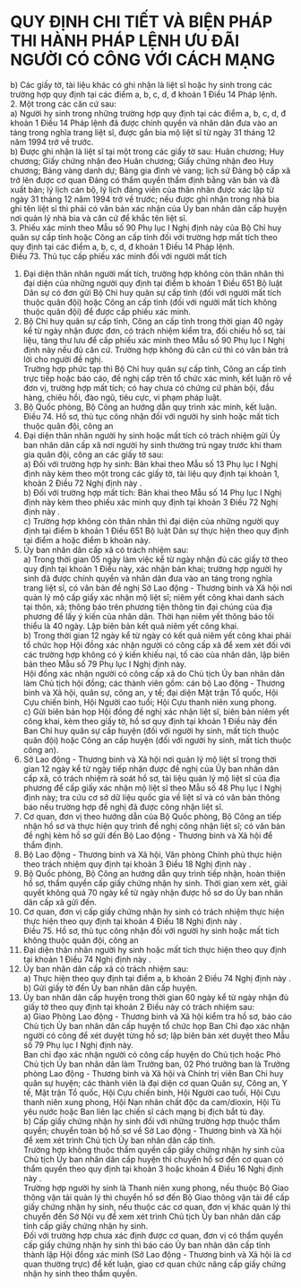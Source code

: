 # QUY ĐỊNH CHI TIẾT VÀ BIỆN PHÁP THI HÀNH PHÁP LỆNH ƯU ĐÃI NGƯỜI CÓ CÔNG VỚI CÁCH MẠNG

b) Các giấy tờ, tài liệu khác có ghi nhận là liệt sĩ hoặc hy sinh trong các trường hợp quy định tại các điểm a, b, c, d, đ khoản 1 Điều 14 Pháp lệnh.  
2. Một trong các căn cứ sau:  
a) Người hy sinh trong những trường hợp quy định tại các điểm a, b, c, d, đ khoản 1 Điều 14 Pháp lệnh đã được chính quyền và nhân dân đưa vào an táng trong nghĩa trang liệt sĩ, được gắn bia mộ liệt sĩ từ ngày 31 tháng 12 năm 1994 trở về trước.  
b) Được ghi nhận là liệt sĩ tại một trong các giấy tờ sau: Huân chương; Huy chương; Giấy chứng nhận đeo Huân chương; Giấy chứng nhận đeo Huy chương; Bảng vàng danh dự; Bảng gia đình vẻ vang; lịch sử Đảng bộ cấp xã trở lên được cơ quan Đảng có thẩm quyền thẩm định bằng văn bản và đã xuất bản; lý lịch cán bộ, lý lịch đảng viên của thân nhân được xác lập từ ngày 31 tháng 12 năm 1994 trở về trước; nếu được ghi nhận trong nhà bia ghi tên liệt sĩ thì phải có văn bản xác nhận của Ủy ban nhân dân cấp huyện nơi quản lý nhà bia và căn cứ để khắc tên liệt sĩ.  
3. Phiếu xác minh theo Mẫu số 90 Phụ lục I Nghị định này của Bộ Chỉ huy quân sự cấp tỉnh hoặc Công an cấp tỉnh đối với trường hợp mất tích theo quy định tại các điểm a, b, c, d, đ khoản 1 Điều 14 Pháp lệnh.  
Điều 73. Thủ tục cấp phiếu xác minh đối với người mất tích  
1. Đại diện thân nhân người mất tích, trường hợp không còn thân nhân thì đại diện của những người quy định tại điểm b khoản 1 Điều 651 Bộ luật Dân sự có đơn gửi Bộ Chỉ huy quân sự cấp tỉnh (đối với người mất tích thuộc quân đội) hoặc Công an cấp tỉnh (đối với người mất tích không thuộc quân đội) để được cấp phiếu xác minh.  
2. Bộ Chỉ huy quân sự cấp tỉnh, Công an cấp tỉnh trong thời gian 40 ngày kể từ ngày nhận được đơn, có trách nhiệm kiểm tra, đối chiếu hồ sơ, tài liệu, tàng thư lưu để cấp phiếu xác minh theo Mẫu số 90 Phụ lục I Nghị định này nếu đủ căn cứ. Trường hợp không đủ căn cứ thì có văn bản trả lời cho người đề nghị.  
Trường hợp phức tạp thì Bộ Chỉ huy quân sự cấp tỉnh, Công an cấp tỉnh trực tiếp hoặc báo cáo, đề nghị cấp trên tổ chức xác minh, kết luận rõ về đơn vị, trường hợp mất tích; có hay chưa có chứng cứ phản bội, đầu hàng, chiêu hồi, đào ngũ, tiêu cực, vi phạm pháp luật.  
3. Bộ Quốc phòng, Bộ Công an hướng dẫn quy trình xác minh, kết luận.  
Điều 74. Hồ sơ, thủ tục công nhận đối với người hy sinh hoặc mất tích thuộc quân đội, công an  
1. Đại diện thân nhân người hy sinh hoặc mất tích có trách nhiệm gửi Ủy ban nhân dân cấp xã nơi người hy sinh thường trú ngay trước khi tham gia quân đội, công an các giấy tờ sau:  
a) Đối với trường hợp hy sinh: Bản khai theo Mẫu số 13 Phụ lục I Nghị định này kèm theo một trong các giấy tờ, tài liệu quy định tại khoản 1, khoản 2 Điều 72 Nghị định này .  
b) Đối với trường hợp mất tích: Bản khai theo Mẫu số 14 Phụ lục I Nghị định này kèm theo phiếu xác minh quy định tại khoản 3 Điều 72 Nghị định này .  
c) Trường hợp không còn thân nhân thì đại diện của những người quy định tại điểm b khoản 1 Điều 651 Bộ luật Dân sự thực hiện theo quy định tại điểm a hoặc điểm b khoản này.  
2. Ủy ban nhân dân cấp xã có trách nhiệm sau:  
a) Trong thời gian 05 ngày làm việc kể từ ngày nhận đủ các giấy tờ theo quy định tại khoản 1 Điều này, xác nhận bản khai; trường hợp người hy sinh đã được chính quyền và nhân dân đưa vào an táng trong nghĩa trang liệt sĩ, có văn bản đề nghị Sở Lao động - Thương binh và Xã hội nơi quản lý mộ cấp giấy xác nhận mộ liệt sĩ; niêm yết công khai danh sách tại thôn, xã; thông báo trên phương tiện thông tin đại chúng của địa phương để lấy ý kiến của nhân dân. Thời hạn niêm yết thông báo tối thiểu là 40 ngày. Lập biên bản kết quả niêm yết công khai.  
b) Trong thời gian 12 ngày kể từ ngày có kết quả niêm yết công khai phải tổ chức họp Hội đồng xác nhận người có công cấp xã để xem xét đối với các trường hợp không có ý kiến khiếu nại, tố cáo của nhân dân, lập biên bản theo Mẫu số 79 Phụ lục I Nghị định này.  
Hội đồng xác nhận người có công cấp xã do Chủ tịch Ủy ban nhân dân làm Chủ tịch hội đồng; các thành viên gồm: cán bộ Lao động - Thương binh và Xã hội, quân sự, công an, y tế; đại diện Mặt trận Tổ quốc, Hội Cựu chiến binh, Hội Người cao tuổi; Hội Cựu thanh niên xung phong.  
c) Gửi biên bản họp Hội đồng đề nghị xác nhận liệt sĩ, biên bản niêm yết công khai, kèm theo giấy tờ, hồ sơ quy định tại khoản 1 Điều này đến Ban Chỉ huy quân sự cấp huyện (đối với người hy sinh, mất tích thuộc quân đội) hoặc Công an cấp huyện (đối với người hy sinh, mất tích thuộc công an).  
3. Sở Lao động - Thương binh và Xã hội nơi quản lý mộ liệt sĩ trong thời gian 12 ngày kể từ ngày tiếp nhận được đề nghị của Ủy ban nhân dân cấp xã, có trách nhiệm rà soát hồ sơ, tài liệu quản lý mộ liệt sĩ của địa phương để cấp giấy xác nhận mộ liệt sĩ theo Mẫu số 48 Phụ lục I Nghị định này; tra cứu cơ sở dữ liệu quốc gia về liệt sĩ và có văn bản thông báo nếu trường hợp đề nghị đã được công nhận liệt sĩ.  
4. Cơ quan, đơn vị theo hướng dẫn của Bộ Quốc phòng, Bộ Công an tiếp nhận hồ sơ và thực hiện quy trình đề nghị công nhận liệt sĩ; có văn bản đề nghị kèm hồ sơ gửi đến Bộ Lao động - Thương binh và Xã hội để thẩm định.  
5. Bộ Lao động - Thương binh và Xã hội, Văn phòng Chính phủ thực hiện theo trách nhiệm quy định tại khoản 3 Điều 18 Nghị định này .  
6. Bộ Quốc phòng, Bộ Công an hướng dẫn quy trình tiếp nhận, hoàn thiện hồ sơ, thẩm quyền cấp giấy chứng nhận hy sinh. Thời gian xem xét, giải quyết không quá 70 ngày kể từ ngày nhận được hồ sơ do Ủy ban nhân dân cấp xã gửi đến.  
7. Cơ quan, đơn vị cấp giấy chứng nhận hy sinh có trách nhiệm thực hiện thực hiện theo quy định tại khoản 4 Điều 18 Nghị định này .  
Điều 75. Hồ sơ, thủ tục công nhận đối với người hy sinh hoặc mất tích không thuộc quân đội, công an  
1. Đại diện thân nhân người hy sinh hoặc mất tích thực hiện theo quy định tại khoản 1 Điều 74 Nghị định này .  
2. Ủy ban nhân dân cấp xã có trách nhiệm sau:  
a) Thực hiện theo quy định tại điểm a, b khoản 2 Điều 74 Nghị định này .  
b) Gửi giấy tờ đến Ủy ban nhân dân cấp huyện.  
3. Ủy ban nhân dân cấp huyện trong thời gian 60 ngày kể từ ngày nhận đủ giấy tờ theo quy định tại khoản 2 Điều này có trách nhiệm sau:  
a) Giao Phòng Lao động - Thương binh và Xã hội kiểm tra hồ sơ, báo cáo Chủ tịch Ủy ban nhân dân cấp huyện tổ chức họp Ban Chỉ đạo xác nhận người có công để xét duyệt từng hồ sơ; lập biên bản xét duyệt theo Mẫu số 79 Phụ lục I Nghị định này.  
Ban chỉ đạo xác nhận người có công cấp huyện do Chủ tịch hoặc Phó Chủ tịch Ủy ban nhân dân làm Trưởng ban, 02 Phó trưởng ban là Trưởng phòng Lao động - Thương binh và Xã hội và Chính trị viên Ban Chỉ huy quân sự huyện; các thành viên là đại diện cơ quan Quân sự, Công an, Y tế, Mặt trận Tổ quốc, Hội Cựu chiến binh, Hội Người cao tuổi, Hội Cựu thanh niên xung phong, Hội Nạn nhân chất độc da cam/dioxin, Hội Tù yêu nước hoặc Ban liên lạc chiến sĩ cách mạng bị địch bắt tù đày.  
b) Cấp giấy chứng nhận hy sinh đối với những trường hợp thuộc thẩm quyền; chuyển toàn bộ hồ sơ về Sở Lao động - Thương binh và Xã hội để xem xét trình Chủ tịch Ủy ban nhân dân cấp tỉnh.  
Trường hợp không thuộc thẩm quyền cấp giấy chứng nhận hy sinh của Chủ tịch Ủy ban nhân dân cấp huyện thì chuyển hồ sơ đến cơ quan có thẩm quyền theo quy định tại khoản 3 hoặc khoản 4 Điều 16 Nghị định này .  
Trường hợp người hy sinh là Thanh niên xung phong, nếu thuộc Bộ Giao thông vận tải quản lý thì chuyển hồ sơ đến Bộ Giao thông vận tải để cấp giấy chứng nhận hy sinh, nếu thuộc các cơ quan, đơn vị khác quản lý thì chuyển đến Sở Nội vụ để xem xét trình Chủ tịch Ủy ban nhân dân cấp tỉnh cấp giấy chứng nhận hy sinh.  
Đối với trường hợp chưa xác định được cơ quan, đơn vị có thẩm quyền cấp giấy chứng nhận hy sinh thì báo cáo Ủy ban nhân dân cấp tỉnh thành lập Hội đồng xác minh (Sở Lao động - Thương binh và Xã hội là cơ quan thường trực) để kết luận, giao cơ quan chức năng cấp giấy chứng nhận hy sinh theo thẩm quyền.